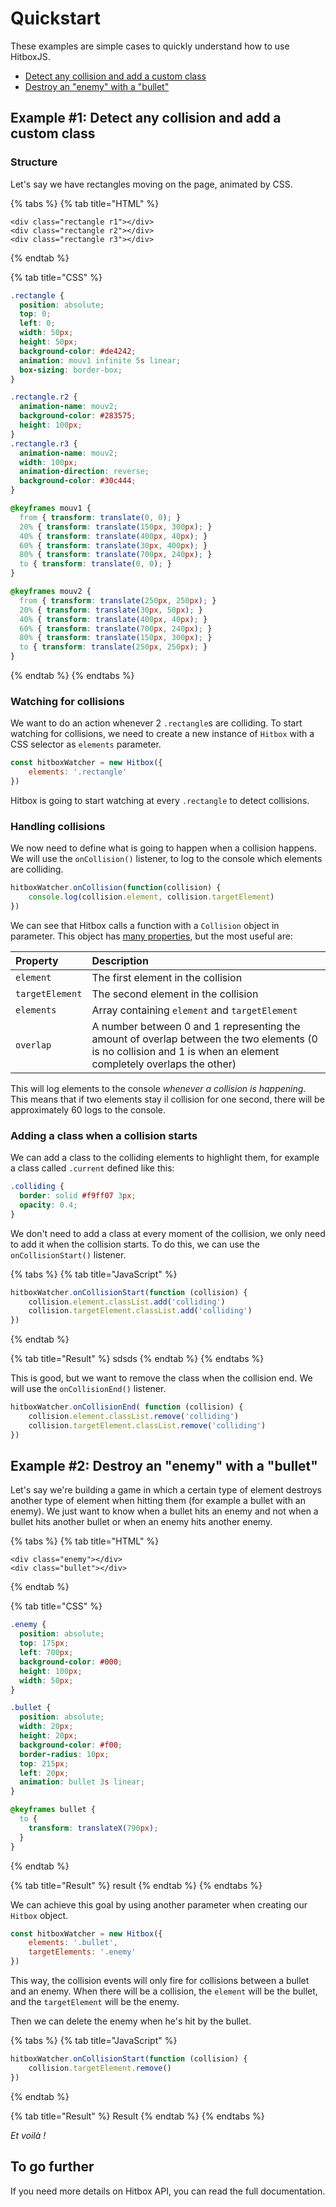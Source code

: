 # Quickstart

These examples are simple cases to quickly understand how to use HitboxJS.

* [Detect any collision and add a custom class](quickstart.md#example-1-detect-any-collision-and-add-a-custom-class)
* [Destroy an "enemy" with a "bullet"](quickstart.md#example-2-destroy-an-enemy-with-a-bullet)

## Example \#1: Detect any collision and add a custom class

### Structure

Let's say we have rectangles moving on the page, animated by CSS.

{% tabs %}
{% tab title="HTML" %}
```markup
<div class="rectangle r1"></div>
<div class="rectangle r2"></div>
<div class="rectangle r3"></div>
```
{% endtab %}

{% tab title="CSS" %}
```css
.rectangle {
  position: absolute;
  top: 0;
  left: 0;
  width: 50px;
  height: 50px;
  background-color: #de4242;
  animation: mouv1 infinite 5s linear;
  box-sizing: border-box;
}

.rectangle.r2 {
  animation-name: mouv2;
  background-color: #283575;
  height: 100px;
}
.rectangle.r3 {
  animation-name: mouv2;
  width: 100px;
  animation-direction: reverse;
  background-color: #30c444;
}

@keyframes mouv1 {
  from { transform: translate(0, 0); }
  20% { transform: translate(150px, 300px); }
  40% { transform: translate(400px, 40px); }
  60% { transform: translate(30px, 400px); }
  80% { transform: translate(700px, 240px); }
  to { transform: translate(0, 0); }
}

@keyframes mouv2 {
  from { transform: translate(250px, 250px); }
  20% { transform: translate(30px, 50px); }
  40% { transform: translate(400px, 40px); }
  60% { transform: translate(700px, 240px); }
  80% { transform: translate(150px, 300px); }
  to { transform: translate(250px, 250px); }
}
```
{% endtab %}
{% endtabs %}

### Watching for collisions

We want to do an action whenever 2 `.rectangle`s are colliding. To start watching for collisions, we need to create a new instance of `Hitbox` with a CSS selector as `elements` parameter.

```javascript
const hitboxWatcher = new Hitbox({
    elements: '.rectangle'
})
```

Hitbox is going to start watching at every `.rectangle` to detect collisions.

### Handling collisions

We now need to define what is going to happen when a collision happens. We will use the `onCollision()` listener, to log to the console which elements are colliding.

```javascript
hitboxWatcher.onCollision(function(collision) {
    console.log(collision.element, collision.targetElement)
})
```

We can see that Hitbox calls a function with a `Collision` object in parameter. This object has [many properties](../api/collision-object.md), but the most useful are:

| Property | Description |
| :--- | :--- |
| `element` | The first element in the collision |
| `targetElement` | The second element in the collision |
| `elements` | Array containing `element` and `targetElement` |
| `overlap` | A number between 0 and 1 representing the amount of overlap between the two elements \(0 is no collision and 1 is when an element  completely overlaps the other\) |

This will log elements to the console _whenever a collision is happening_. This means that if two elements stay il collision for one second, there will be approximately 60 logs to the console.

### Adding a class when a collision starts

We can add a class to the colliding elements to highlight them, for example a class called `.current` defined like this:

```css
.colliding {
  border: solid #f9ff07 3px;
  opacity: 0.4;
}
```

We don't need to add a class at every moment of the collision, we only need to add it when the collision starts. To do this, we can use the `onCollisionStart()` listener.

{% tabs %}
{% tab title="JavaScript" %}
```javascript
hitboxWatcher.onCollisionStart(function (collision) {
    collision.element.classList.add('colliding')
    collision.targetElement.classList.add('colliding')
})
```
{% endtab %}

{% tab title="Result" %}
sdsds
{% endtab %}
{% endtabs %}

This is good, but we want to remove the class when the collision end. We will use the `onCollisionEnd()` listener.

```javascript
hitboxWatcher.onCollisionEnd( function (collision) {
    collision.element.classList.remove('colliding')
    collision.targetElement.classList.remove('colliding')
})
```

## Example \#2: Destroy an "enemy" with a "bullet"

Let's say we're building a game in which a certain type of element destroys another type of element when hitting them \(for example a bullet with an enemy\). We just want to know when a bullet hits an enemy and not when a bullet hits another bullet or when an enemy hits another enemy.

{% tabs %}
{% tab title="HTML" %}
```markup
<div class="enemy"></div>
<div class="bullet"></div>
```
{% endtab %}

{% tab title="CSS" %}
```css
.enemy {
  position: absolute;
  top: 175px;
  left: 700px;
  background-color: #000;
  height: 100px;
  width: 50px;
}

.bullet {
  position: absolute;
  width: 20px;
  height: 20px;
  background-color: #f00;
  border-radius: 10px;
  top: 215px;
  left: 20px;
  animation: bullet 3s linear;
}

@keyframes bullet {
  to {
    transform: translateX(790px);
  }
}
```
{% endtab %}

{% tab title="Result" %}
result
{% endtab %}
{% endtabs %}

We can achieve this goal by using another parameter when creating our `Hitbox` object.

```javascript
const hitboxWatcher = new Hitbox({
    elements: '.bullet',
    targetElements: '.enemy'
})
```

This way, the collision events will only fire for collisions between a bullet and an enemy. When there will be a collision, the `element` will be the bullet, and the `targetElement` will be the enemy.

Then we can delete the enemy when he's hit by the bullet.

{% tabs %}
{% tab title="JavaScript" %}
```javascript
hitboxWatcher.onCollisionStart(function (collision) {
    collision.targetElement.remove()
})
```
{% endtab %}

{% tab title="Result" %}
Result
{% endtab %}
{% endtabs %}

_Et voilà !_

## To go further

If you need more details on Hitbox API, you can read the full documentation.



